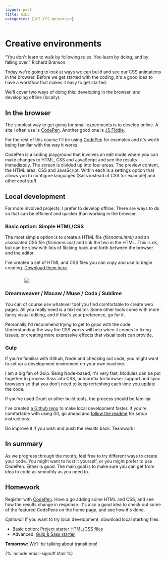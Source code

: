 ```yaml
---
layout: post
title: W1D3
categories: [101-CSS-Animation]
---
```


# Creative environments

<div class="quote callout">
  “You don't learn to walk by following rules. You learn by doing, and by falling over.” 
  <span>Richard Branson</span>
</div>

Today we're going to look at ways we can build and see our CSS animations in the browser. Before we get started with the coding, it's a good idea to have a workflow that makes it easy to get started.

We'll cover two ways of doing this: developing in the browser, and developing offline (locally).

## In the browser

The simplest way to get going for small experiments is to develop online. A site I often use is [CodePen](Codepen.io). Another good one is [JS Fiddle](http://jsfiddle.net/).

For the rest of this course I'll be using [CodePen](http://codepen.io) for examples and it's worth being familiar with the way it works.

CodePen is a coding playground that involves an edit mode where you can make changes to HTML, CSS and JavaScript and see the results immediately. The screen is divided up into four areas. The preview content, the HTML area, CSS and JavaScript. Within each is a settings option that allows you to configure languages (Sass instead of CSS for example) and other cool stuff.

## Local development

For more involved projects, I prefer to develop offline. There are ways to do so that can be efficient and quicker than working in the browser.

### Basic option: Simple HTML/CSS

The most simple option is to create a HTML file *(filename.html)* and an associated CSS file *(filename.css)* and link the two in the HTML. This is ok, but can be slow with lots of flicking back and forth between the browser and the editor.

I've created a set of HTML and CSS files you can copy and use to begin creating. [Download them here](https://github.com/cssanimation/starter/archive/master.zip).

<img src="http://s3.amazonaws.com/course-images/files.jpg" style="max-width: 380px; margin: 24px auto; display: block;">

### Dreamweaver / Macaw / Muse / Coda / Sublime

You can of course use whatever tool you find comfortable to create web pages. All you really need is a text editor. Some other tools come with more fancy visual editing, and if that's your preference, go for it.

Personally I'd recommend trying to get to grips with the code. Understanding the way the CSS works will help when it comes to fixing issues, or creating more expressive effects that visual tools can provide.

### Gulp

If you're familiar with Github, Node and checking out code, you might want to set up a development enviroment on your own machine.

I am a big fan of Gulp. Being Node-based, it's very fast. Modules can be put together to process Sass into CSS, autoprefix for browser support and sync browsers so that you don't need to keep refreshing each time you update the code.

If you've used Grunt or other build tools, the process should be familiar.

I've created [a Github repo](https://github.com/cssanimation/gulp-sass-starter) to make local development faster. If you're comfortable with using Git, go ahead and [follow the readme](https://github.com/cssanimation/gulp-sass-starter/blob/master/README.md) for setup instructions.

Do improve it if you wish and push the results back. Teamwork!

## In summary

As we progress through the month, feel free to try different ways to create your code. You might want to host it yourself, or you might prefer to use CodePen. Either is good. The main goal is to make sure you can get from idea to code as smoothly as you need to.

<div class="callout">

  <h2>Homework</h2>

  <p>Register with <a href="http://codepen.io">CodePen</a>. Have a go adding some HTML and CSS, and see how the results change in response. It's also a good idea to check out some of the featured CodePens on the home page, and see how it's done.</p>

  <p><em>Optional:</em> If you want to try local development, download local starting files:</p>

  <ul>
    <li>Basic option: <a href="https://github.com/cssanimation/starter/archive/master.zip">Project starter HTML/CSS files</a></li>
    <li>Advanced: <a href="https://github.com/cssanimation/gulp-sass-starter">Gulp &amp; Sass starter</a></li>
  </ul>

</div>


**Tomorrow:** We'll be talking about transitions!

{% include email-signoff.html %}
